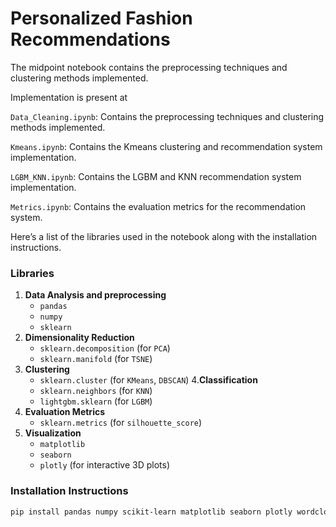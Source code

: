 # Personalized Fashion Recommendations

The midpoint notebook contains the preprocessing techniques and clustering methods implemented.

Implementation is present at

`Data_Cleaning.ipynb`: Contains the preprocessing techniques and clustering methods implemented.

`Kmeans.ipynb`: Contains the Kmeans clustering and recommendation system implementation.

`LGBM_KNN.ipynb`: Contains the LGBM and KNN recommendation system implementation.

`Metrics.ipynb`: Contains the evaluation metrics for the recommendation system.

Here’s a list of the libraries used in the notebook along with the installation instructions.

### Libraries
1. **Data Analysis and preprocessing**
   - `pandas`
   - `numpy`
   - `sklearn`
2. **Dimensionality Reduction**
   - `sklearn.decomposition` (for `PCA`)
   - `sklearn.manifold` (for `TSNE`)
3. **Clustering**
   - `sklearn.cluster` (for `KMeans`, `DBSCAN`)
4.**Classification**
   - `sklearn.neighbors` (for `KNN`)
   - `lightgbm.sklearn` (for `LGBM`)
5. **Evaluation Metrics**
   - `sklearn.metrics` (for `silhouette_score`)
6. **Visualization**
   - `matplotlib`
   - `seaborn`
   - `plotly` (for interactive 3D plots)

### Installation Instructions

```bash
pip install pandas numpy scikit-learn matplotlib seaborn plotly wordcloud lightgbm
```
